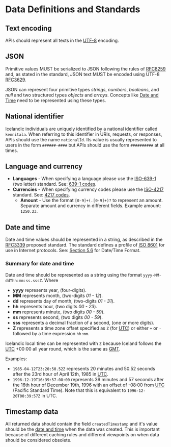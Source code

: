 # Data Definitions and Standards

## Text encoding

APIs should represent all texts in the [UTF-8](https://en.wikipedia.org/wiki/UTF-8) encoding.

## JSON

Primitive values MUST be serialized to JSON following the rules of [RFC8259](https://tools.ietf.org/html/rfc8259) and, as stated in the standard, JSON text MUST be encoded using UTF-8 [RFC3629](https://tools.ietf.org/html/rfc3629).

JSON can represent four primitive types _strings_, _numbers_, _booleans_, and _null_ and two structured types _objects_ and _arrays_. Concepts like [Date and Time](data-definitions.md#date-and-time) need to be represented using these types.

## National identifier

Icelandic individuals are uniquely identified by a national identifier called `kennitala`. When referring to this identifier in URIs, requests, or responses, APIs should use the name `nationalId`. Its value is usually represented to users in the form `######-####` but APIs should use the form `##########` at all times.

## Language and currency

- **Languages** - When specifying a language please use the [ISO-639-1](https://www.iso.org/standard/22109.html) (two letter) standard. See: [639-1 codes](https://en.wikipedia.org/wiki/List_of_ISO_639-1_codes).
- **Currencies** - When specifying currency codes please use the [ISO-4217](https://www.iso.org/iso-4217-currency-codes.html) standard. See: [4217 codes](https://en.wikipedia.org/wiki/ISO_4217#Active_codes).
  - **Amount** - Use the format `[0-9]+(.[0-9]+)?` to represent an amount. Separate amount and currency in different fields. Example amount: `1250.23`.

## Date and time

Date and time values should be represented in a string, as described in the [RFC3339](https://tools.ietf.org/html/rfc3339) proposed standard. The standard defines a profile of [ISO 8601](https://en.wikipedia.org/wiki/ISO_8601) for use in Internet protocols. See: [Section 5.6](https://tools.ietf.org/html/rfc3339#section-5.6) for Date/Time Format.

### Summary for date and time

Date and time should be represented as a string using the format `yyyy-MM-ddThh:mm:ss.sssZ`. Where

- **yyyy** represents year, (four-digits).
- **MM** represents month, (two-digits _01 - 12_).
- **dd** represents day of month, (two-digits _01 - 31_).
- **hh** represents hour, (two digits _00 - 23_).
- **mm** represents minute, (two digits _00 - 59_).
- **ss** represents second, (two digits _00 - 59_).
- **sss** represents a decimal fraction of a second, (one or more digits).
- **Z** represents a time zone offset specified as `Z` (for [UTC](https://en.wikipedia.org/wiki/Coordinated_Universal_Time)) or either `+` or `-` followed by a time expression `hh:mm`.

Icelandic local time can be represented with `Z` because Iceland follows the [UTC](https://en.wikipedia.org/wiki/Coordinated_Universal_Time) +00:00 all year round, which is the same as [GMT](https://en.wikipedia.org/wiki/Greenwich_Mean_Time).

Examples:

- `1985-04-12T23:20:50.52Z` represents 20 minutes and 50.52 seconds after the 23rd hour of April 12th, 1985 in [UTC](https://en.wikipedia.org/wiki/Coordinated_Universal_Time).
- `1996-12-19T16:39:57-08:00` represents 39 minutes and 57 seconds after the 16th hour of December 19th, 1996 with an offset of -08:00 from [UTC](https://en.wikipedia.org/wiki/Coordinated_Universal_Time) (Pacific Standard Time). Note that this is equivalent to `1996-12-20T00:39:57Z` in UTC.

## Timestamp data

All returned data should contain the field `createdTimestamp` and it's value should be the [date and time](data-definitions.md#date-and-time) when the data was created. This is important because of different caching rules and different viewpoints on when data should be considered obsolete.
